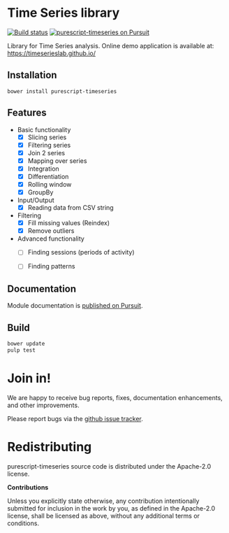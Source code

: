 # Time Series library

[![Build status](https://travis-ci.org/carldata/purescript-timeseries.svg?branch=master)](https://travis-ci.org/carldata/purescript-timeseries)
<a href="https://pursuit.purescript.org/packages/purescript-timeseries">
  <img src="https://pursuit.purescript.org/packages/purescript-timeseries/badge"
       alt="purescript-timeseries on Pursuit">
  </img>
</a>

Library for Time Series analysis. Online demo application is available at:
https://timeserieslab.github.io/


## Installation

```
bower install purescript-timeseries
```

## Features

  * Basic functionality
    * [x] Slicing series
    * [x] Filtering series
    * [x] Join 2 series
    * [x] Mapping over series
    * [x] Integration
    * [x] Differentiation
    * [x] Rolling window
    * [x] GroupBy
  * Input/Output
    * [x] Reading data from CSV string
  * Filtering
    * [x] Fill missing values (Reindex)
    * [x] Remove outliers
  * Advanced functionality
    * [ ] Finding sessions (periods of activity)
    * [ ] Finding patterns


## Documentation

Module documentation is [published on Pursuit](http://pursuit.purescript.org/packages/purescript-timeseries).


## Build

```bash
bower update
pulp test
```


# Join in!

We are happy to receive bug reports, fixes, documentation enhancements,
and other improvements.

Please report bugs via the
[github issue tracker](http://github.com/carldata/purescript-timeseries/issues).



# Redistributing

purescript-timeseries source code is distributed under the Apache-2.0 license.

**Contributions**

Unless you explicitly state otherwise, any contribution intentionally submitted
for inclusion in the work by you, as defined in the Apache-2.0 license, shall be
licensed as above, without any additional terms or conditions.
